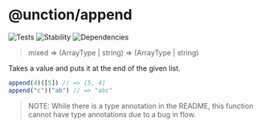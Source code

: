 # @unction/append

![Tests][BADGE_TRAVIS]
![Stability][BADGE_STABILITY]
![Dependencies][BADGE_DEPENDENCY]

> mixed => (ArrayType | string) => (ArrayType | string)

Takes a value and puts it at the end of the given list.


``` javascript
append(4)([5]) // => [5, 4]
append("c")("ab") // => "abc"
```

> NOTE: While there is a type annotation in the README, this function cannot have type annotations due to a bug in flow.

[BADGE_TRAVIS]: https://img.shields.io/travis/unctionjs/append.svg?maxAge=2592000&style=flat-square
[BADGE_STABILITY]: https://img.shields.io/badge/stability-strong-green.svg?maxAge=2592000&style=flat-square
[BADGE_DEPENDENCY]: https://img.shields.io/david/unctionjs/append.svg?maxAge=2592000&style=flat-square

